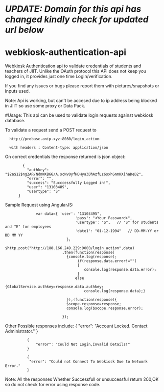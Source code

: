 # *UPDATE: Domain for this api has changed kindly check for updated url below*
# webkiosk-authentication-api
Webkiosk Authentication api to validate credentials of students and teachers of JIIT.
Unlike the OAuth protocol this API does not keep you logged in, it provides just one time Login/verification.

If you find any issues or bugs please report them with pictures/snapshots or inputs used.

Note: Api is working, but can't be accesed due to ip address being blocked in JIIT so use some proxy or Data Pack.

#Usage:
  This api can be used to validate login requests against webkiosk database.
  
  To validate a request send a POST request to 
      
      http://probase.anip.xyz:8080/login_action
      
      with headers : Content-type: application/json
  
  On correct credentials the response returned is json object:
            
            {
              "authkey": "$2a$12$ng2AR/NdmWXB66/A.scNvOyfHDHya3DhAzfLz6sxhGnmKXihaDeD2",
              "error": "",
              "success": "Succcessfully Logged in!",
              "user": "13103489",
              "usertype": "S"
          }

  Sample Request using AngularJS:
  
                  var data={ 'user': "13103495",
                		    		'pass': "<Your Password>",
                		    		'usertype': "S",   // "S" for students and "E" for employees
                		    		'date1': "01-12-1994"   // DD-MM-YY or DD MM YY
                		    	};
                		    $http.post("http://188.166.249.229:9000/login_action",data)
                		      .then(function(response)
                		      	{console.log(response);
                		      		 if(response.data.error!="")
                		      		 {
                		      		 	console.log(response.data.error);    
                		      		 }
                		      		else
                		      			{GlobalService.authkey=response.data.authkey;
                		      		 	console.log(response.data);}
                		      	
                		      	}),(function(response){
                		      	$scope.response=response;
                		      	console.log($scope.response.error);
                		      	
                		      });
  
  Other Possible responses include: 
              {
                  "error": "Account Locked. Contact Administrator."
              }
              
              {
                  "error": "Could Not Login,Invalid Details!"
              }
              
              {
               "error": "Could not Connect To Webkiosk Due to Network Error."
              }

  Note: All the responses Whether Successfull or unsuccessful return 200,OK so do not check for error using                response code.
  
